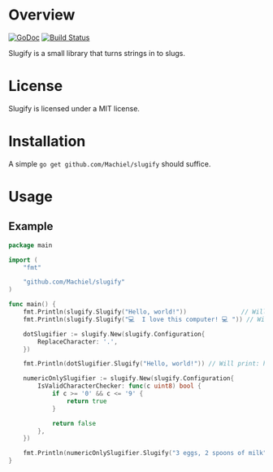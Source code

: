 # Overview
[![GoDoc](https://godoc.org/github.com/Machiel/slugify?status.svg)](https://godoc.org/github.com/Machiel/slugify)
[![Build Status](https://drone.io/github.com/Machiel/slugify/status.png)](https://drone.io/github.com/Machiel/slugify/latest)

Slugify is a small library that turns strings in to slugs.

# License
Slugify is licensed under a MIT license.

# Installation
A simple `go get github.com/Machiel/slugify` should suffice.

# Usage

## Example

```go
package main

import (
	"fmt"

	"github.com/Machiel/slugify"
)

func main() {
	fmt.Println(slugify.Slugify("Hello, world!"))               // Will print: hello-world
	fmt.Println(slugify.Slugify("💻  I love this computer! 💻 ")) // Will print: i-love-this-computer

	dotSlugifier := slugify.New(slugify.Configuration{
		ReplaceCharacter: '.',
	})

	fmt.Println(dotSlugifier.Slugify("Hello, world!")) // Will print: hello.world

	numericOnlySlugifier := slugify.New(slugify.Configuration{
		IsValidCharacterChecker: func(c uint8) bool {
			if c >= '0' && c <= '9' {
				return true
			}

			return false
		},
	})

	fmt.Println(numericOnlySlugifier.Slugify("3 eggs, 2 spoons of milk")) // Will print: 3-2
}
```

